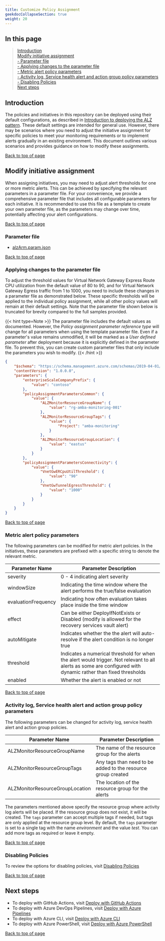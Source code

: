 ```yaml
---
title: Customize Policy Assignment
geekdocCollapseSection: true
weight: 20
---
```

## In this page

> [Introduction](../Customize-Policy-Assignment#introduction) </br>
> [Modify initiative assignment](../Customize-Policy-Assignment#modify-initiative-assignment) </br>
> [- Parameter file](../Customize-Policy-Assignment#parameter-file) </br>
> [- Applying changes to the parameter file](../Customize-Policy-Assignment#applying-changes-to-the-parameter-file) </br>
> [- Metric alert policy parameters](../Customize-Policy-Assignment#metric-alert-policy-parameters) </br>
> [- Activity log, Service health alert and action group policy parameters](../Customize-Policy-Assignment#activity-log-service-health-alert-and-action-group-policy-parameters) </br>
> [- Disabling Policies](../Customize-Policy-Assignment#disabling-policies) </br>
> [Next steps](../Customize-Policy-Assignment#next-steps)

## Introduction

The policies and initiatives in this repository can be deployed using their default configurations, as described in [Introduction to deploying the ALZ pattern](../Introduction-to-deploying-the-ALZ-Pattern). These default settings are intended for general use. However, there may be scenarios where you need to adjust the initiative assignment for specific policies to meet your monitoring requirements or to implement alerts gradually in an existing environment. This document outlines various scenarios and provides guidance on how to modify these assignments.

[Back to top of page](.)

## Modify initiative assignment

When assigning initiatives, you may need to adjust alert thresholds for one or more metric alerts. This can be achieved by specifying the relevant parameters in a parameter file. For your convenience, we provide a comprehensive parameter file that includes all configurable parameters for each initiative. It is recommended to use this file as a template to create your own parameter file, as the parameters may change over time, potentially affecting your alert configurations.

[Back to top of page](.)

### Parameter file

- [alzArm.param.json](https://github.com/azure/azure-monitor-baseline-alerts/blob/2024-08-30/patterns/alz/alzArm.param.json)

[Back to top of page](.)

### Applying changes to the parameter file

To adjust the threshold values for Virtual Network Gateway Express Route CPU utilization from the default value of 80 to 90, and for Virtual Network Gateway Egress traffic from 1 to 1000, you need to include these changes in a parameter file as demonstrated below. These specific thresholds will be applied to the individual policy assignment, while all other policy values will remain at their default settings. Note that the parameter file shown below is truncated for brevity compared to the full samples provided.


{{< hint type=Note >}}
The parameter file includes the default values as documented. However, the _Policy assignment parameter reference type_ will change for all parameters when using the template parameter file. Even if a parameter's value remains unmodified, it will be marked as a _User defined parameter_ after deployment because it is explicitly defined in the parameter file. To prevent this, you can create custom parameter files that only include the parameters you wish to modify.
{{< /hint >}}

```json
{
    "$schema": "https://schema.management.azure.com/schemas/2019-04-01/deploymentParameters.json#",
    "contentVersion": "1.0.0.0",
    "parameters": {
        "enterpriseScaleCompanyPrefix": {
            "value": "contoso"
        },
        "policyAssignmentParametersCommon": {
            "value": {
                "ALZMonitorResourceGroupName": {
                    "value": "rg-amba-monitoring-001"
                },
                "ALZMonitorResourceGroupTags": {
                    "value": {
                        "Project": "amba-monitoring"
                    }
                },
                "ALZMonitorResourceGroupLocation": {
                    "value": "eastus"
                }
            }
        },
        "policyAssignmentParametersConnectivity": {
            "value": {
                "VnetGwERCpuUtilThreshold": {
                    "value": "90"
                },
                "VnetGwTunnelEgressThreshold": {
                    "value": "1000"
                }
            }
        }
    }
}
```

[Back to top of page](.)

### Metric alert policy parameters

The following parameters can be modified for metric alert policies. In the initiatives, these parameters are prefixed with a specific string to denote the relevant metric.

| **Parameter Name** | **Parameter Description** |
|----------|----------|
| severity | 0 - 4 indicating alert severity |
| windowSize | Indicating the time window where the alert performs the true/false evaluation |
| evaluationFrequency | Indicating how often evaluation takes place inside the time window |
| effect | Can be either DeployIfNotExists or Disabled (modify is allowed for the recovery services vault alert) |
| autoMitigate | Indicates whether the the alert will auto-resolve if the alert condition is no longer true |
| threshold | Indicates a numerical threshold for when the alert would trigger. Not relevant to all alerts as some are configured with dynamic rather than fixed thresholds |
| enabled | Whether the alert is enabled or not |

[Back to top of page](.)

### Activity log, Service health alert and action group policy parameters

The following parameters can be changed for activity log, service health alert and action group policies.

| **Parameter Name** | **Parameter Description** |
|----------|----------|
| ALZMonitorResourceGroupName | The name of the resource group for the alerts |
| ALZMonitorResourceGroupTags | Any tags than need to be added to the resource group created |
| ALZMonitorResourceGroupLocation | The location of the resource group for the alerts |


The parameters mentioned above specify the resource group where activity log alerts will be placed. If the resource group does not exist, it will be created. The `tags` parameter can accept multiple tags if needed, but tags are only applied at the resource group level. By default, the `tags` parameter is set to a single tag with the name *environment* and the value *test*. You can add more tags as required or leave it empty.

[Back to top of page](.)

### Disabling Policies

To review the options for disabling policies, visit [Disabling Policies](../../Disabling-Policies)

[Back to top of page](.)

## Next steps

- To deploy with GitHub Actions, visit [Deploy with GitHub Actions](../Deploy-with-GitHub-Actions)
- To deploy with Azure DevOps Pipelines, visit [Deploy with Azure Pipelines](../Deploy-with-Azure-Pipelines)
- To deploy with Azure CLI, visit [Deploy with Azure CLI](../Deploy-with-Azure-CLI)
- To deploy with Azure PowerShell, visit [Deploy with Azure PowerShell](../Deploy-with-Azure-PowerShell)

[Back to top of page](.)
